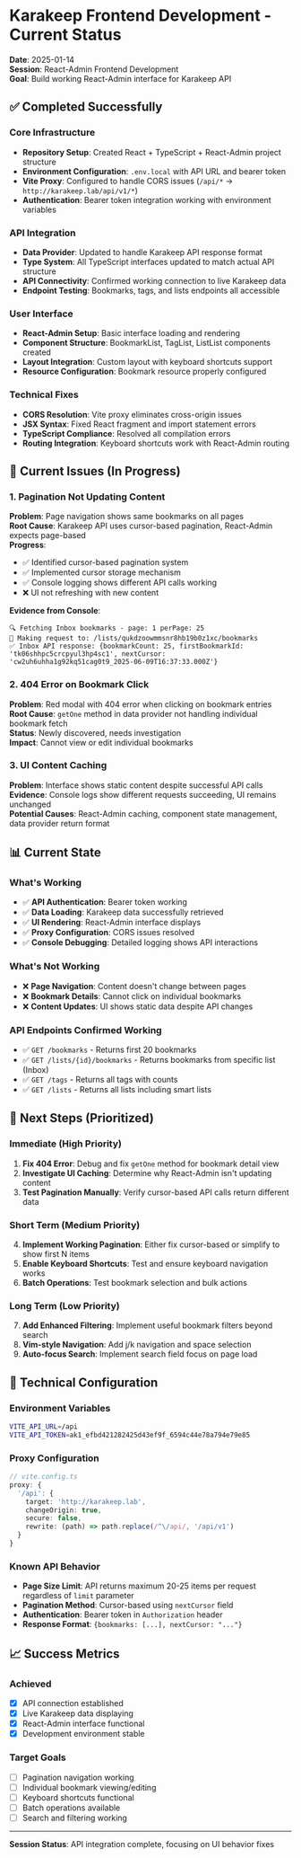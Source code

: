 # Karakeep Frontend Development - Current Status

**Date**: 2025-01-14  
**Session**: React-Admin Frontend Development  
**Goal**: Build working React-Admin interface for Karakeep API

## ✅ Completed Successfully

### Core Infrastructure
- **Repository Setup**: Created React + TypeScript + React-Admin project structure
- **Environment Configuration**: `.env.local` with API URL and bearer token
- **Vite Proxy**: Configured to handle CORS issues (`/api/*` → `http://karakeep.lab/api/v1/*`)
- **Authentication**: Bearer token integration working with environment variables

### API Integration
- **Data Provider**: Updated to handle Karakeep API response format
- **Type System**: All TypeScript interfaces updated to match actual API structure
- **API Connectivity**: Confirmed working connection to live Karakeep data
- **Endpoint Testing**: Bookmarks, tags, and lists endpoints all accessible

### User Interface
- **React-Admin Setup**: Basic interface loading and rendering
- **Component Structure**: BookmarkList, TagList, ListList components created
- **Layout Integration**: Custom layout with keyboard shortcuts support
- **Resource Configuration**: Bookmark resource properly configured

### Technical Fixes
- **CORS Resolution**: Vite proxy eliminates cross-origin issues
- **JSX Syntax**: Fixed React fragment and import statement errors
- **TypeScript Compliance**: Resolved all compilation errors
- **Routing Integration**: Keyboard shortcuts work with React-Admin routing

## 🚧 Current Issues (In Progress)

### 1. Pagination Not Updating Content
**Problem**: Page navigation shows same bookmarks on all pages  
**Root Cause**: Karakeep API uses cursor-based pagination, React-Admin expects page-based  
**Progress**: 
- ✅ Identified cursor-based pagination system
- ✅ Implemented cursor storage mechanism
- ✅ Console logging shows different API calls working
- ❌ UI not refreshing with new content

**Evidence from Console**:
```
🔍 Fetching Inbox bookmarks - page: 1 perPage: 25
📡 Making request to: /lists/qukdzoowmmsnr8hb19b0z1xc/bookmarks
✅ Inbox API response: {bookmarkCount: 25, firstBookmarkId: 'tk06shhpc5crcpyul3hp4sc1', nextCursor: 'cw2uh6uhha1g92kq51cag0t9_2025-06-09T16:37:33.000Z'}
```

### 2. 404 Error on Bookmark Click
**Problem**: Red modal with 404 error when clicking on bookmark entries  
**Root Cause**: `getOne` method in data provider not handling individual bookmark fetch  
**Status**: Newly discovered, needs investigation  
**Impact**: Cannot view or edit individual bookmarks

### 3. UI Content Caching
**Problem**: Interface shows static content despite successful API calls  
**Evidence**: Console logs show different requests succeeding, UI remains unchanged  
**Potential Causes**: React-Admin caching, component state management, data provider return format

## 📊 Current State

### What's Working
- ✅ **API Authentication**: Bearer token working
- ✅ **Data Loading**: Karakeep data successfully retrieved
- ✅ **UI Rendering**: React-Admin interface displays
- ✅ **Proxy Configuration**: CORS issues resolved
- ✅ **Console Debugging**: Detailed logging shows API interactions

### What's Not Working
- ❌ **Page Navigation**: Content doesn't change between pages
- ❌ **Bookmark Details**: Cannot click on individual bookmarks
- ❌ **Content Updates**: UI shows static data despite API changes

### API Endpoints Confirmed Working
- ✅ `GET /bookmarks` - Returns first 20 bookmarks
- ✅ `GET /lists/{id}/bookmarks` - Returns bookmarks from specific list (Inbox)
- ✅ `GET /tags` - Returns all tags with counts
- ✅ `GET /lists` - Returns all lists including smart lists

## 🎯 Next Steps (Prioritized)

### Immediate (High Priority)
1. **Fix 404 Error**: Debug and fix `getOne` method for bookmark detail view
2. **Investigate UI Caching**: Determine why React-Admin isn't updating content
3. **Test Pagination Manually**: Verify cursor-based API calls return different data

### Short Term (Medium Priority)  
4. **Implement Working Pagination**: Either fix cursor-based or simplify to show first N items
5. **Enable Keyboard Shortcuts**: Test and ensure keyboard navigation works
6. **Batch Operations**: Test bookmark selection and bulk actions

### Long Term (Low Priority)
7. **Add Enhanced Filtering**: Implement useful bookmark filters beyond search
8. **Vim-style Navigation**: Add j/k navigation and space selection
9. **Auto-focus Search**: Implement search field focus on page load

## 🔧 Technical Configuration

### Environment Variables
```bash
VITE_API_URL=/api
VITE_API_TOKEN=ak1_efbd421282425d43ef9f_6594c44e78a794e79e85
```

### Proxy Configuration
```typescript
// vite.config.ts
proxy: {
  '/api': {
    target: 'http://karakeep.lab',
    changeOrigin: true,
    secure: false,
    rewrite: (path) => path.replace(/^\/api/, '/api/v1')
  }
}
```

### Known API Behavior
- **Page Size Limit**: API returns maximum 20-25 items per request regardless of `limit` parameter
- **Pagination Method**: Cursor-based using `nextCursor` field
- **Authentication**: Bearer token in `Authorization` header
- **Response Format**: `{bookmarks: [...], nextCursor: "..."}`

## 📈 Success Metrics

### Achieved
- [x] API connection established
- [x] Live Karakeep data displaying
- [x] React-Admin interface functional
- [x] Development environment stable

### Target Goals
- [ ] Pagination navigation working
- [ ] Individual bookmark viewing/editing
- [ ] Keyboard shortcuts functional
- [ ] Batch operations available
- [ ] Search and filtering working

---

**Session Status**: API integration complete, focusing on UI behavior fixes